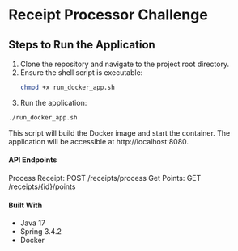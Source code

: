 # Receipt Processor Challenge

## Steps to Run the Application

1. Clone the repository and navigate to the project root directory.
2. Ensure the shell script is executable:
   ```sh
   chmod +x run_docker_app.sh

3. Run the application:
```sh
./run_docker_app.sh
```

This script will build the Docker image and start the container. 
The application will be accessible at http://localhost:8080.

#### API Endpoints

Process Receipt: POST /receipts/process
Get Points: GET /receipts/{id}/points

#### Built With

- Java 17
- Spring 3.4.2
- Docker
